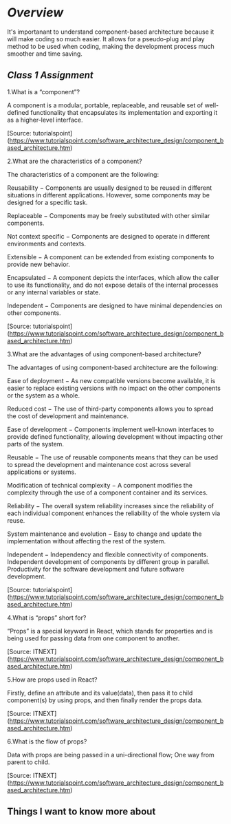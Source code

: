 # ***Overview***

It's importanant to understand component-based architecture because it will make coding so much easier.  It allows for a pseudo-plug and play method to be used when coding, making the development process much smoother and time saving.

## ***Class 1 Assignment***

1.What is a “component”?

A component is a modular, portable, replaceable, and reusable set of well-defined functionality that encapsulates its implementation and exporting it as a higher-level interface.

[Source: tutorialspoint] (https://www.tutorialspoint.com/software_architecture_design/component_based_architecture.htm)  

2.What are the characteristics of a component?

The characteristics of a component are the following:

Reusability − Components are usually designed to be reused in different situations in different applications. However, some components may be designed for a specific task.

Replaceable − Components may be freely substituted with other similar components.

Not context specific − Components are designed to operate in different environments and contexts.

Extensible − A component can be extended from existing components to provide new behavior.

Encapsulated − A component depicts the interfaces, which allow the caller to use its functionality, and do not expose details of the internal processes or any internal variables or state.

Independent − Components are designed to have minimal dependencies on other components.

[Source: tutorialspoint] (https://www.tutorialspoint.com/software_architecture_design/component_based_architecture.htm)  

3.What are the advantages of using component-based architecture?

The advantages of using component-based architecture are the following:

Ease of deployment − As new compatible versions become available, it is easier to replace existing versions with no impact on the other components or the system as a whole.

Reduced cost − The use of third-party components allows you to spread the cost of development and maintenance.

Ease of development − Components implement well-known interfaces to provide defined functionality, allowing development without impacting other parts of the system.

Reusable − The use of reusable components means that they can be used to spread the development and maintenance cost across several applications or systems.

Modification of technical complexity − A component modifies the complexity through the use of a component container and its services.

Reliability − The overall system reliability increases since the reliability of each individual component enhances the reliability of the whole system via reuse.

System maintenance and evolution − Easy to change and update the implementation without affecting the rest of the system.

Independent − Independency and flexible connectivity of components. Independent development of components by different group in parallel. Productivity for the software development and future software development.

[Source: tutorialspoint] (https://www.tutorialspoint.com/software_architecture_design/component_based_architecture.htm)  

4.What is “props” short for?

“Props” is a special keyword in React, which stands for properties and is being used for passing data from one component to another.

[Source: ITNEXT] (https://www.tutorialspoint.com/software_architecture_design/component_based_architecture.htm)  

5.How are props used in React?

Firstly, define an attribute and its value(data), then pass it to child component(s) by using props, and then finally render the props data.

[Source: ITNEXT] (https://www.tutorialspoint.com/software_architecture_design/component_based_architecture.htm)  

6.What is the flow of props?

Data with props are being passed in a uni-directional flow; One way from parent to child.

[Source: ITNEXT] (https://www.tutorialspoint.com/software_architecture_design/component_based_architecture.htm)  

## Things I want to know more about
